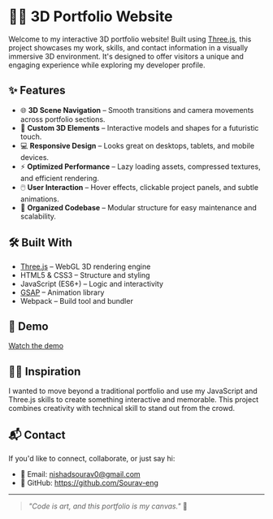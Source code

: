 

# 🧑‍💻 3D Portfolio Website

Welcome to my interactive 3D portfolio website! Built using [Three.js](https://threejs.org/), this project showcases my work, skills, and contact information in a visually immersive 3D environment. It's designed to offer visitors a unique and engaging experience while exploring my developer profile.



## ✨ Features

- 🌐 **3D Scene Navigation** – Smooth transitions and camera movements across portfolio sections.
- 🧱 **Custom 3D Elements** – Interactive models and shapes for a futuristic touch.
- 💻 **Responsive Design** – Looks great on desktops, tablets, and mobile devices.
- ⚡ **Optimized Performance** – Lazy loading assets, compressed textures, and efficient rendering.
- 🖱️ **User Interaction** – Hover effects, clickable project panels, and subtle animations.
- 📁 **Organized Codebase** – Modular structure for easy maintenance and scalability.

## 🛠️ Built With

- [Three.js](https://threejs.org/) – WebGL 3D rendering engine
- HTML5 & CSS3 – Structure and styling
- JavaScript (ES6+) – Logic and interactivity
- [GSAP](https://greensock.com/gsap/) – Animation library
- Webpack – Build tool and bundler

## 🎥 Demo
[Watch the demo](https://github.com/Sourav-eng/threejs_portfolio/issues/1#issue-3244899368)


## 🧑‍🎨 Inspiration

I wanted to move beyond a traditional portfolio and use my JavaScript and Three.js skills to create something interactive and memorable. This project combines creativity with technical skill to stand out from the crowd.

## 📬 Contact

If you'd like to connect, collaborate, or just say hi:

- 📧 Email: nishadsourav0@gmail.com   
- 🐙 GitHub: https://github.com/Sourav-eng

---

> _"Code is art, and this portfolio is my canvas."_ 🎨




